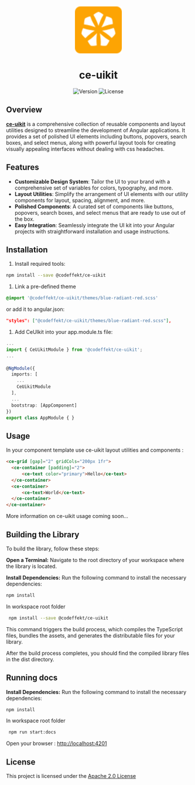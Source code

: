 
<p align="center">
      <img src="https://github.com/Codeffekt/ce-uikit/raw/master/projects/docs/public/logo.svg" alt"logo" width="128px" height="128px">
</p>

<h1 align="center">ce-uikit</h1>

<p align="center">
  <img src="https://img.shields.io/npm/v/@codeffekt/ce-uikit/latest.svg" alt="Version">
  <img src="https://img.shields.io/github/license/saltstack/salt" alt="License">
</p>

## Overview

[**ce-uikit**](https://github.com/codeffekt/ce-uikit) is a comprehensive collection of reusable components and layout utilities designed to streamline the development of Angular applications. 
It provides a set of polished UI elements including buttons, popovers, search boxes, and select menus, along with powerful layout tools for creating visually appealing interfaces without dealing with css headaches.

## Features

- **Customizable Design System**: Tailor the UI to your brand with a comprehensive set of variables for colors, typography, and more.
- **Layout Utilities**: Simplify the arrangement of UI elements with our utility components for layout, spacing, alignment, and more.
- **Polished Components**: A curated set of components like buttons, popovers, search boxes, and select menus that are ready to use out of the box.
- **Easy Integration**: Seamlessly integrate the UI kit into your Angular projects with straightforward installation and usage instructions.


## Installation

1. Install required tools:

 ```sh
 npm install --save @codeffekt/ce-uikit
 ```

1. Link a pre-defined theme 

 ```scss
 @import '@codeffekt/ce-uikit/themes/blue-radiant-red.scss'
 ```

 or add it to angular.json:
 ```json
 "styles": ["@codeffekt/ce-uikit/themes/blue-radiant-red.scss"],
 ```
 
1. Add CeUIkit into your app.module.ts file:

```typescript
...
import { CeUikitModule } from '@codeffekt/ce-uikit';
...

@NgModule({
  imports: [
    ...
    CeUikitModule
  ],
  ...
  bootstrap: [AppComponent]
})
export class AppModule { }
```
## Usage 

In your component template use ce-uikit layout utilities and components :

```html
<ce-grid [gap]="2" gridCols="200px 1fr">
  <ce-container [padding]="2">
      <ce-text color="primary">Hello</ce-text>
  </ce-container>
  <ce-container>
      <ce-text>World</ce-text>
  </ce-container>
</ce-container>
```
More information on ce-uikit usage coming soon...

## Building the Library

To build the library, follow these steps:

**Open a Terminal:**
    Navigate to the root directory of your workspace where the library is located.    

**Install Dependencies:**
Run the following command to install the necessary dependencies:
```bash
npm install
```
In workspace root folder
```sh
 npm install --save @codeffekt/ce-uikit
```
This command triggers the build process, which compiles the TypeScript files, bundles the assets, and generates the distributable files for your library.

After the build process completes, you should find the compiled library files in the dist directory.

## Running docs

**Install Dependencies:**
Run the following command to install the necessary dependencies:
```bash
npm install
```
In workspace root folder
```sh
 npm run start:docs
```

Open your browser : [http://localhost:4201](http://localhost:4201)

## License
This project is licensed under the [Apache 2.0 License](https://opensource.org/licenses/Apache-2.0)